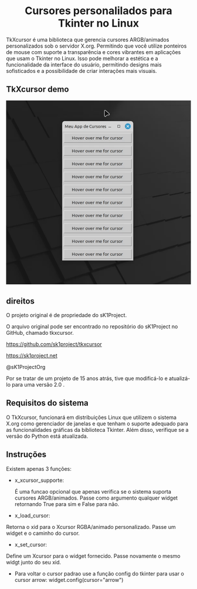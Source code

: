 <h1 align="center">Cursores personalilados para Tkinter no Linux</h1>

TkXcursor é uma biblioteca que gerencia cursores ARGB/animados personalizados sob o servidor X.org.
Permitindo que você utilize ponteiros de mouse com suporte a transparência e cores vibrantes em aplicações que usam o Tkinter no Linux.
Isso pode melhorar a estética e a funcionalidade da interface do usuário, permitindo designs mais sofisticados e a possibilidade de criar interações mais visuais.

## TkXcursor demo
![screenshot1](demo/Cursores_demo.gif)

## direitos 
O projeto original é de propriedade do sK1Project.

O arquivo original pode ser encontrado no repositório do sK1Project no GitHub, chamado tkxcursor. 

https://github.com/sk1project/tkxcursor

https://sk1project.net

@sK1ProjectOrg

Por se tratar de um projeto de 15 anos atrás, tive que modificá-lo e atualizá-lo para uma versão 2.0 .

## Requisitos do sistema

O TkXcursor, funcionará em distribuições Linux que utilizem o sistema X.org como gerenciador de janelas e que tenham o suporte adequado para as funcionalidades gráficas da biblioteca Tkinter. 
Além disso, verifique se a versão do Python está atualizada. 

## Instruções

Existem apenas 3 funções:

   - x_xcursor_supporte:
   
     É uma funcao opcional que apenas verifica se o sistema suporta cursores ARGB/animados. Passe como argumento qualquer widget retornando True para sim e False para não.
     
   - x_load_cursor:
     
   Retorna o xid para o Xcursor RGBA/animado personalizado. Passe um widget e o caminho do cursor.
   
   - x_set_cursor:
     
   Define um Xcursor para o widget fornecido. Passe novamente o mesmo widgt junto do seu xid.
   
   - Para voltar o cursor padrao use a função config do tkinter para usar o cursor arrow:
     widget.config(cursor="arrow")



